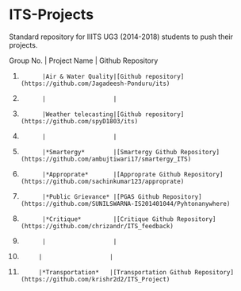 # ITS-Projects
Standard repository for IIITS UG3 (2014-2018) students to push their projects.

Group No.    | Project Name      | Github Repository
1.           |Air & Water Quality|[Github repository](https://github.com/Jagadeesh-Ponduru/its) 
2.           |                   |                   
3.           |Weather telecasting|[Github repository](https://github.com/spyD1803/its)           
4.           |                   |                   
5.           |*Smartergy*        |[Smartergy Github Repository](https://github.com/ambujtiwari17/smartergy_ITS)                   
6.           |*Approprate*       |[Approprate Github Repository](https://github.com/sachinkumar123/approprate)
7.           |*Public Grievance* |[PGAS Github Repository](https://github.com/SUNILSWARNA-IS201401044/Pyhtonanywhere)      
8.           |*Critique*         |[Critique Github Repository](https://github.com/chrizandr/ITS_feedback)                   
9.           |                   |
10.          |                   |
11.          |*Transportation*   |[Transportation Github Repository](https://github.com/krishr2d2/ITS_Project)
